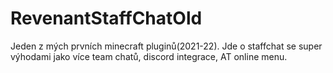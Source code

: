 # RevenantStaffChatOld
 Jeden z mých prvních minecraft pluginů(2021-22). Jde o staffchat se super výhodami jako více team chatů, discord integrace, AT online menu.
